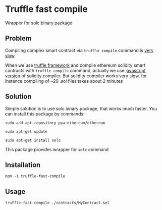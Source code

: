 # Truffle fast compile

Wrapper for [solc binary package](http://solidity.readthedocs.io/en/develop/installing-solidity.html#binary-packages)

## Problem

Compiling complex smart contract via `truffle compile` command is [very slow](ttps://medium.com/@viktornosov/truffle-compile-so-slow-solc-is-much-faster-2acfb7004bbe)

When we use [truffle framework](http://truffleframework.com/) and compile ethereum solidity 
smart contracts with `truffle compile` command, 
actually we use [javascript version](https://github.com/ethereum/solc-js) 
of solidity compiler.
But solidity compiler works very slow, for instance compiling of ~20 .sol files 
takes about 2 minutes


## Solution 

Simple solution is to use solc binary package, that works much faster. You can install this package by commands:

`sudo add-apt-repository ppa:ethereum/ethereum`

`sudo apt-get update`

`sudo apt-get install solc`



This package provides wrapper for `solc` command

## Installation

`npm -i truffle-fast-compile`

## Usage 

`truffle-fast-compile ./contracts/MyContract.sol`

